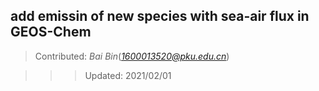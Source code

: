 ## add emissin of new species with sea-air flux in GEOS-Chem
> Contributed: *Bai Bin*(*1600013520@pku.edu.cn*)

>>> Updated: 2021/02/01


